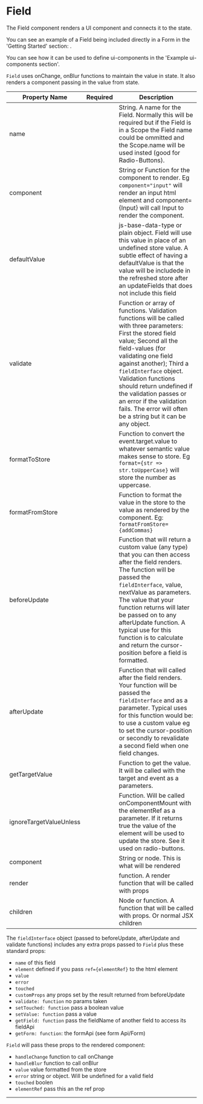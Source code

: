 # Field

The Field component renders a UI component and connects it to the state.

You can see an example of a Field being included directly in a Form in the 'Getting Started' section: <Field name="firstName" component="input"/>. 

You can see how it can be used to define ui-components in the 'Example ui-components section'.

`Field` uses onChange, onBlur functions to maintain the value in state. It also renders a component passing in the value from state.

| Property Name           | Required | Description                                                                                                                                                                                                                                                                                                                                                                                             |
|-------------------------|----------|---------------------------------------------------------------------------------------------------------------------------------------------------------------------------------------------------------------------------------------------------------------------------------------------------------------------------------------------------------------------------------------------------------|
| name                    |          | String. A name for the Field. Normally this will be required but if the Field is in a Scope the Field name could be ommitted and the Scope.name will be used insted (good for Radio-Buttons).                                                                                                                                                                                                                                                                                                                                                                     |
| component               |          | String or Function for the component to render. Eg `component="input"` will render an input html element and component={Input} will call Input to render the component.                                                                                                                                                                                                                                 |
| defaultValue            |          | js-base-data-type or plain object. Field will use this value in place of an undefined store value. A subtle effect of having a defaultValue is that the value will be includede in the refreshed store after an updateFields that does not include this field |
| validate                |          | Function or array of functions. Validation functions will be called with three parameters: First the stored field value; Second all the field-values (for validating one field against another); Third a `fieldInterface` object. Validation functions should return undefined if the validation passes or an error if the validation fails. The error will often be a string but it can be any object. |
| formatToStore           |          | Function to convert the event.target.value to whatever semantic value makes sense to store.  Eg `format={str => str.toUpperCase}` will store the number as uppercase.                                                                                                                                                                                                                                   |
| formatFromStore         |          | Function to format the value in the store to the value as rendered by the component. Eg: `formatFromStore={addCommas}`                                                                                                                                                                                                                                                                                  |
| beforeUpdate            |          | Function that will return a custom value (any type) that you can then access after the field renders. The function will be passed the `fieldInterface`, value, nextValue as parameters. The value that your function returns will later be passed on to any afterUpdate function. A typical use for this function is to calculate and return the cursor-position before a field is formatted.           |
| afterUpdate             |          | Function that will called after the field renders. Your function will be passed the `fieldInterface` and as a parameter. Typical uses for this function would be: to use a custom value eg to set the cursor-position or secondly to revalidate a second field when one field changes.                                                                                                                  |
| getTargetValue          |          | Function to get the value. It will be called with the target and event as a parameters.                                                                                                                                                                                                                                                                                                                 |
| ignoreTargetValueUnless |          | Function. Will be called onComponentMount with the elementRef as a parameter.  If it returns true the value of the element will be used to update the store. See it used on radio-buttons.                                                                                                                                              |
| component               |          | String or node. This is what will be rendered                                                                                                                                                                                                                                                                                                                                                           |
| render                  |          | function. A render function that will be called with props                                                                                                                                                                                                                                                                                                                                              |
| children                |          | Node or function. A function that will be called with props. Or normal JSX children                                                                                                                                                                                                                                                                                                                     |


The `fieldInterface` object (passed to beforeUpdate, afterUpdate and validate functions) includes any extra props passed to `Field` plus these standard props: 
* `name` of this field
* `element` defined if you pass `ref={elementRef}` to the html element
* `value`
* `error`
* `touched`
* `customProps` any props set by the result returned from beforeUpdate
* `validate: function` no params taken
* `setTouched: function` pass a boolean value
* `setValue: function` pass a value
* `getField: function` pass the fieldName of another field to access its fieldApi
* `getForm: function`: the formApi (see form Api/Form)

`Field` will pass these props to the rendered component:
* `handleChange` function to call onChange
* `handleBlur` function to call onBlur
* `value` value formatted from the store
* `error` string or object. Will be undefined for a valid field 
* `touched` boolen
* `elementRef` pass this an the ref prop

---
